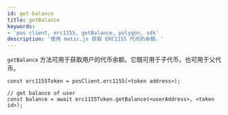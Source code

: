 ```yaml
---
id: get-balance
title: getBalance
keywords:
- 'pos client, erc1155, getBalance, polygon, sdk'
description: '使用 matic.js 获取 ERC1155 代币的余额。'
---
```


`getBalance` 方法可用于获取用户的代币余额。它既可用于子代币，也可用于父代币。

```
const erc1155Token = posClient.erc1155(<token address>);

// get balance of user
const balance = await erc1155Token.getBalance(<userAddress>, <token id>);
```
